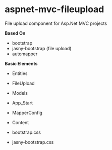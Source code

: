 # aspnet-mvc-fileupload

File upload component for Asp.Net MVC projects

**Based On**

* bootstrap
* jasny-bootstrap (file upload)
* automapper

**Basic Elements**

* Entities
 * FileUpload
* Models

* App_Start
 * MapperConfig 
* Content
 * bootstrap.css
 * jasny-bootstrap.css
